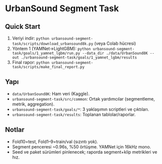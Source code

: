 # UrbanSound Segment Task

## Quick Start
1) Veriyi indir: `python urbansound-segment-task/scripts/download_urbansound8k.py` (veya Colab hücresi)
2) Yöntem 1 (YAMNet→LightGBM): `python urbansound-segment-task/goals/1_yamnet_lgbm/run.py --data_dir ./data/UrbanSound8K --out ./urbansound-segment-task/goals/1_yamnet_lgbm/results`
3) Final rapor: `python urbansound-segment-task/scripts/make_final_report.py`

## Yapı
- `data/UrbanSound8K`: Ham veri (Kaggle).
- `urbansound-segment-task/src/common`: Ortak yardımcılar (segmentleme, metrik, aggregation).
- `urbansound-segment-task/goals/*`: 3 yaklaşımın scriptleri ve çıktıları.
- `urbansound-segment-task/results`: Toplanan tablolar/raporlar.

## Notlar
- Fold10=test, Fold1–9=train/val (sızıntı yok).
- Segment penceresi ~0.96s, %50 örtüşme. YAMNet için 16kHz mono.
- Seed ve paket sürümleri pinlenecek; raporda segment+klip metrikleri ve hız.

